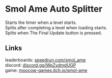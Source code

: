 # Smol Ame Auto Splitter
Starts the timer when a level starts.  
Splits after completing a level when loading starts.   
Splits when The Final Update button is pressed.

## Links
leaderboards: [speedrun.com/smol_ame](https://www.speedrun.com/smol_ame)  
discord: [discord.gg/WpZydmdUGP](https://discord.gg/WpZydmdUGP)  
game: [moocow-games.itch.io/smol-ame](https://moocow-games.itch.io/smol-ame)  
